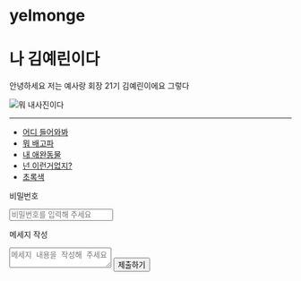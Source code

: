 # yelmonge
<!DOCTYPE html>
<html lang="ko">
<head>
    <meta charset="UTF-8">
    <meta name="viewport" content="width=device-width, initial-scale=1.0">
    <title>나다 김예린</title>
</head>
<body>
    <h1>
        나 김예린이다
    </h1>
    <p> 안녕하세요 저는 예사랑 회장 21기 김예린이에요 그렇다</p>
    <img src="C:\Users\82109\OneDrive\바탕 화면\예린누나사진.jpg" alt="뭐 내사진이다">
    <hr>
    <nav>
        <ul>
            <li><a href="https://www.instagram.com/yelmonge?igsh=MWdwNmpvcmEzdnlqNQ%3D%3D&utm_source=qr">어디 들어와봐</a></li>
            <li><a href="https://weseb.com/SJB/board.php?board=sosangin&command=body&no=172028">뭐 배고파</a></li>
            <li><a href="https://namu.wiki/w/%EC%B9%B4%ED%94%BC%EB%B0%94%EB%9D%BC">내 애완동물</a></li>
            <li><a href="https://browse.gmarket.co.kr/search?keyword=%EC%9D%B4%ED%81%B4%EB%A6%BD%EC%8A%A4">넌 이런거없지?</a></li>
            <li><a href="https://colorate.azurewebsites.net/ko/Color/06A66C">초록색</a></li>
        </ul>
    </nav>
    <p>비밀번호</p>
    <input type="passward" placeholder="비밀번호를 입력해 주세요">
    <p>메세지 작성</p>
    <textarea placeholder="메세지 내용을 작성해 주세요"></textarea>
    <button type="button">제출하기</button>
</body>
</html>
